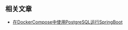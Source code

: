 ## 相关文章

- [在DockerCompose中使用PostgreSQL运行SpringBoot](docs/在DockerCompose中使用PostgreSQL运行SpringBoot.md)